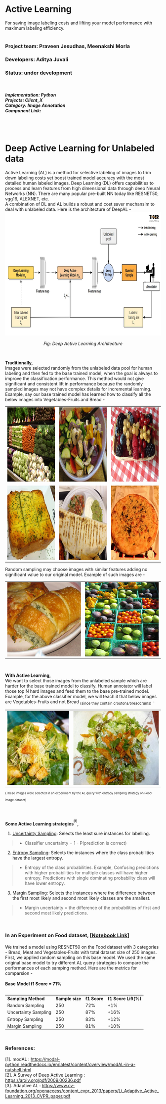 # **Active Learning** 

For saving image labeling costs and lifting your model performance with maximum labeling efficiency.
<br></br>
### **Project team**: Praveen Jesudhas, Meenakshi Morla
### **Developers**: Aditya Juvali
### **Status**: under development
<br>

##### **Implementation:**  Python <br> **Projects:** Client_X </br> **Category:** Image Annotation <br> **Component Link:** </br>

<br></br>
# **Deep Active Learning for Unlabeled data**

Active Learning (AL) is a method for selective labeling of images to trim down labeling costs yet boost trained model accuracy with the most detailed human labeled images. Deep Learning (DL) offers capabilities to process and learn features from high dimensional data through deep Neural Networks (NN). There are many popular pre-built NN today like RESNET50, vgg16, ALEXNET, etc.
<br> A combination of DL and AL builds a robust and cost saver mechansim to deal with unlabeled data. Here is the architecture of DeepAL -<br>
<img src="./Examples/Architecture.jpg"  alt="Architecture" width = 1280px height = 400px>
<p align="center"><i>Fig: Deep Active Learning Architecture</i></p>

<br/>

**Traditionally,** <br>
Images were selected randomly from the unlabeled data pool for human labeling and then fed to the base trained model, when the goal is always to improve the classification performance. This method would not give significant and consistent lift in performance because the randomly sampled images may not have complex details for incremental learning. <br>
Example, say our base trained model has learned how to classify all the below images into Vegetables-Fruits and Bread - <br>

<table>
  <tr>
    <td> <img src="./Examples/175.jpg"  alt="Vegetables-Fruits" title="Vegetables-Fruits" width = 240px height = 240px ></td>
    <td><img src="./Examples/131.jpg"  alt="Vegetables-Fruits" title="Vegetables-Fruits"  width = 240px height = 240px ></td>
    <td><img src="./Examples/132.jpg"  alt="Vegetables-Fruits" title="Vegetables-Fruits"  width = 240px height = 240px ></td>
   </tr>
   <tr><td></td><td></td><td></td></tr>
   <tr>
      <td><img src="./Examples/289.jpg"  alt="Bread" title="Bread" width = 240px height = 240px ></td>
      <td><img src="./Examples/438.jpg"  alt="Bread" title="Bread" width = 240px height = 240px ></td>
      <td><img src="./Examples/455.jpg"  alt="Bread" title="Bread" width = 240px height = 240px ></td>
   </tr>
</table>

Random sampling may choose images with similar features adding no significant value to our original model. Example of such images are - 
<table>
  <tr>
    <td> <img src="./Examples/127.jpg"  alt="Bread" title="Vegetables-Fruits" width = 260px height = 240px ></td>
    <td><img src="./Examples/3.jpg"  alt="Vegetables-Fruits" title="Vegetables-Fruits"  width = 260px height = 240px ></td>
   </tr>
</table>

<br/>

**With Active Learning,** <br>
We want to select those images from the unlabeled sample which are harder for the base trained model to classify. Human annotator will label those top N hard images and feed them to the base pre-trained model. <br>
Example, for the above classifier model, we will teach it that below images are Vegetables-Fruits and not Bread <sub>(since they contain croutons/breadcrums)</sub> - <br>
<table>
  <tr>
    <td> <img src="./Examples/635.jpg"  alt="Vegetables-Fruits" title="Vegetables-Fruits" width = 260px height = 240px ></td>
    <td><img src="./Examples/109.jpg"  alt="Vegetables-Fruits" title="Vegetables-Fruits"  width = 360px height = 240px ></td>
   </tr>
</table>

<sup><sup>(These images were selected in an experiment by the AL query with entropy sampling strategy on Food image dataset)</sup></sup>

<br/>

**Some Active Learning strategies<sup><sup>[1]</sup></sup>,**
1.	<u>Uncertainty Sampling</u>: Selects the least sure instances for labelling.<br>
>*	Classifier uncertainty = 1 - P(prediction is correct)
2.	<u>Entropy Sampling</u>: Selects the instances where the class probabilities have the largest entropy.<br>
>*	Entropy of the class probabilities. Example, Confusing predictions with higher probabilities for multiple classes will have higher entropy. Predictions with single dominating probability class will have lower entropy.
3.	<u>Margin Sampling</u>: Selects the instances where the difference between the first most likely and second most likely classes are the smallest.<br>
>*	Margin uncertainty = the difference of the probabilities of first and second most likely predictions.

<br/>

### **In an Experiment on Food dataset,** <a href="https://github.com/TigerAditya/active_learning/blob/main/Notebooks/Active_Learning_Food3_Resnet50_v0_1.ipynb"><sub>[[Notebook Link]](https://github.com/TigerAditya/active_learning/blob/main/Notebooks/Active_Learning_Food3_Resnet50_v0_1.ipynb)</sub>
We trained a model using RESNET50 on the Food dataset with 3 categories - Bread, Meat and Vegetables-Fruits with total dataset size of 250 images. First, we applied random sampling on this base model. We used the same original base model to try different AL query strategies to compare the performances of each samping method. Here are the metrics for comparsion - <br>
<br>
**Base Model f1 Score = 71%**
<table align="left">
  <tr>
    <td><b>Sampling Method</b></td>
    <td><b>Sample size</b></td>
    <td><b>f1 Score</b></td>
    <td><b>f1 Score Lift(%)</b></td>
   </tr>
  <tr>
    <td>Random Sampling</td>
    <td>250</td>
    <td>72%</td>
    <td>+1%</td>
   </tr>
   <tr>
    <td>Uncertainty Sampling</td>
    <td>250</td>
    <td>87%</td>
    <td>+16%</td>
   </tr>
   <tr>
    <td>Entropy Sampling</td>
    <td>250</td>
    <td>83%</td>
    <td>+12%</td>
   </tr>
   <tr>
    <td>Margin Sampling</td>
    <td>250</td>
    <td>81%</td>
    <td>+10%</td>
   </tr>
</table>

<br/><br/><br/><br/><br/><br/><br/>
<br/><br/>

### **References:**
[1]. modAL : https://modal-python.readthedocs.io/en/latest/content/overview/modAL-in-a-nutshell.html <br>
[2]. A Survey of Deep Active Learning : https://arxiv.org/pdf/2009.00236.pdf <br>
[3]. Adaptive AL : https://www.cv-foundation.org/openaccess/content_cvpr_2013/papers/Li_Adaptive_Active_Learning_2013_CVPR_paper.pdf
